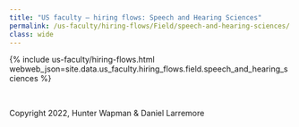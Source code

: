 ```yaml
---
title: "US faculty — hiring flows: Speech and Hearing Sciences"
permalink: /us-faculty/hiring-flows/Field/speech-and-hearing-sciences/
class: wide
---
```


{% include us-faculty/hiring-flows.html webweb_json=site.data.us_faculty.hiring_flows.field.speech_and_hearing_sciences %}

<br>

Copyright 2022, Hunter Wapman & Daniel Larremore